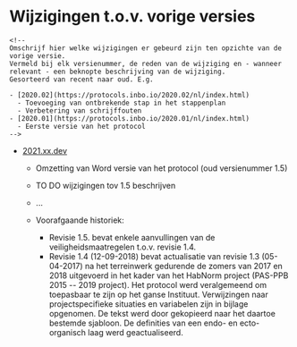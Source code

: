 # Wijzigingen t.o.v. vorige versies

```{=html}
<!--
Omschrijf hier welke wijzigingen er gebeurd zijn ten opzichte van de vorige versie. 
Vermeld bij elk versienummer, de reden van de wijziging en - wanneer relevant - een beknopte beschrijving van de wijziging.
Gesorteerd van recent naar oud. E.g.

- [2020.02](https://protocols.inbo.io/2020.02/nl/index.html)
  - Toevoeging van ontbrekende stap in het stappenplan
  - Verbetering van schrijffouten
- [2020.01](https://protocols.inbo.io/2020.01/nl/index.html)
  - Eerste versie van het protocol
-->
```
-   [2021.xx.dev](https://protocols.inbo.io/2021.xx/nl/index.html)

    -   Omzetting van Word versie van het protocol (oud versienummer 1.5)

    -   TO DO wijzigingen tov 1.5 beschrijven

    -   ...

    -   Voorafgaande historiek:

        -   Revisie 1.5. bevat enkele aanvullingen van de veiligheidsmaatregelen t.o.v. revisie 1.4.
        -   Revisie 1.4 (12-09-2018) bevat actualisatie van revisie 1.3 (05-04-2017) na het terreinwerk gedurende de zomers van 2017 en 2018 uitgevoerd in het kader van het HabNorm project (PAS-PPB 2015 -- 2019 project). Het protocol werd veralgemeend om toepasbaar te zijn op het ganse Instituut. Verwijzingen naar projectspecifieke situaties en variabelen zijn in bijlage opgenomen. De tekst werd door gekopieerd naar het daartoe bestemde sjabloon. De definities van een endo- en ecto- organisch laag werd geactualiseerd.
